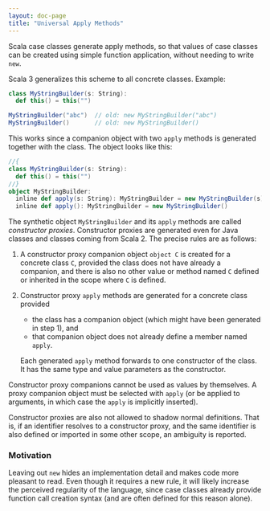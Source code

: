 ```yaml
---
layout: doc-page
title: "Universal Apply Methods"
---
```


Scala case classes generate apply methods, so that values of case classes can be created using simple
function application, without needing to write `new`.

Scala 3 generalizes this scheme to all concrete classes. Example:

```scala
class MyStringBuilder(s: String):
  def this() = this("")

MyStringBuilder("abc")  // old: new MyStringBuilder("abc")
MyStringBuilder()       // old: new MyStringBuilder()
```

This works since a companion object with two `apply` methods
is generated together with the class. The object looks like this:

```scala
//{
class MyStringBuilder(s: String):
  def this() = this("")
//}
object MyStringBuilder:
  inline def apply(s: String): MyStringBuilder = new MyStringBuilder(s)
  inline def apply(): MyStringBuilder = new MyStringBuilder()
```

The synthetic object `MyStringBuilder` and its `apply` methods are called _constructor proxies_.
Constructor proxies are generated even for Java classes and classes coming from Scala 2.
The precise rules are as follows:

 1. A constructor proxy companion object `object C` is created for a concrete class `C`,
    provided the class does not have already a companion, and there is also no other value
    or method named `C` defined or inherited in the scope where `C` is defined.

 2. Constructor proxy `apply` methods are generated for a concrete class provided

    - the class has a companion object (which might have been generated in step 1), and
    - that companion object does not already define a member named `apply`.

    Each generated `apply` method forwards to one constructor of the class. It has the
    same type and value parameters as the constructor.

Constructor proxy companions cannot be used as values by themselves. A proxy companion object must
be selected with `apply` (or be applied to arguments, in which case the `apply` is implicitly
inserted).

Constructor proxies are also not allowed to shadow normal definitions. That is,
if an identifier resolves to a constructor proxy, and the same identifier is also
defined or imported in some other scope, an ambiguity is reported.

### Motivation

Leaving out `new` hides an implementation detail and makes code more pleasant to read. Even though
it requires a new rule, it will likely increase the perceived regularity of the language, since case
classes already provide function call creation syntax (and are often defined for this reason alone).
